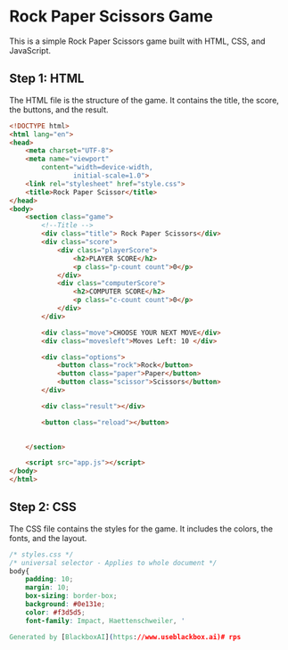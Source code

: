  # Rock Paper Scissors Game 

This is a simple Rock Paper Scissors game built with HTML, CSS, and JavaScript. 

## Step 1: HTML 

The HTML file is the structure of the game. It contains the title, the score, the buttons, and the result. 

```html
<!DOCTYPE html>
<html lang="en">
<head>
	<meta charset="UTF-8">
	<meta name="viewport"
		content="width=device-width,
				initial-scale=1.0">
	<link rel="stylesheet" href="style.css">
	<title>Rock Paper Scissor</title>
</head>
<body>
	<section class="game">
		<!--Title -->
		<div class="title"> Rock Paper Scissors</div>
        <div class="score">
            <div class="playerScore">
                <h2>PLAYER SCORE</h2>
                <p class="p-count count">0</p>
            </div>
            <div class="computerScore">
                <h2>COMPUTER SCORE</h2>
                <p class="c-count count">0</p>
            </div>
        </div>

        <div class="move">CHOOSE YOUR NEXT MOVE</div>
        <div class="movesleft">Moves Left: 10 </div>

        <div class="options">
            <button class="rock">Rock</button>
            <button class="paper">Paper</button>
            <button class="scissor">Scissors</button>    
        </div>

        <div class="result"></div>

        <button class="reload"></button>

        
	</section>

	<script src="app.js"></script>
</body>
</html>
```

## Step 2: CSS

The CSS file contains the styles for the game. It includes the colors, the fonts, and the layout. 

```css
/* styles.css */
/* universal selector - Applies to whole document */
body{
	padding: 10;
	margin: 10;
	box-sizing: border-box;
	background: #0e131e;
	color: #f3d5d5;
    font-family: Impact, Haettenschweiler, '

Generated by [BlackboxAI](https://www.useblackbox.ai)#   r p s  
 
